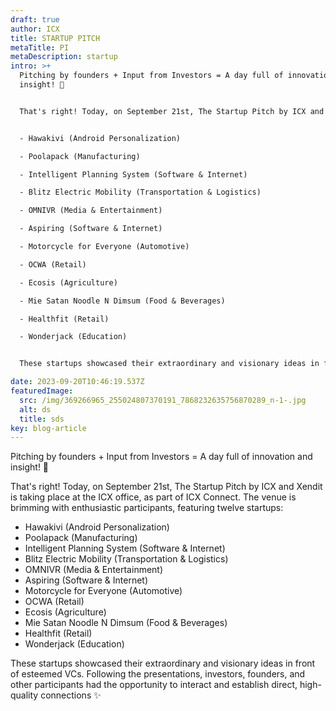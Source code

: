 ```yaml
---
draft: true
author: ICX
title: STARTUP PITCH
metaTitle: PI
metaDescription: startup
intro: >+
  Pitching by founders + Input from Investors = A day full of innovation and
  insight! 🚀


  That's right! Today, on September 21st, The Startup Pitch by ICX and Xendit is taking place at the ICX office, as part of ICX Connect. The venue is brimming with enthusiastic participants, featuring twelve startups:


  - Hawakivi (Android Personalization)

  - Poolapack (Manufacturing)

  - Intelligent Planning System (Software & Internet)

  - Blitz Electric Mobility (Transportation & Logistics)

  - OMNIVR (Media & Entertainment)

  - Aspiring (Software & Internet)

  - Motorcycle for Everyone (Automotive)

  - OCWA (Retail)

  - Ecosis (Agriculture)

  - Mie Satan Noodle N Dimsum (Food & Beverages)

  - Healthfit (Retail)

  - Wonderjack (Education)


  These startups showcased their extraordinary and visionary ideas in front of esteemed VCs. Following the presentations, investors, founders, and other participants had the opportunity to interact and establish direct, high-quality connections ✨

date: 2023-09-20T10:46:19.537Z
featuredImage:
  src: /img/369266965_255024807370191_7868232635756870289_n-1-.jpg
  alt: ds
  title: sds
key: blog-article
---
```

Pitching by founders + Input from Investors = A day full of innovation and insight! 🚀

That's right! Today, on September 21st, The Startup Pitch by ICX and Xendit is taking place at the ICX office, as part of ICX Connect. The venue is brimming with enthusiastic participants, featuring twelve startups:

* Hawakivi (Android Personalization)
* Poolapack (Manufacturing)
* Intelligent Planning System (Software & Internet)
* Blitz Electric Mobility (Transportation & Logistics)
* OMNIVR (Media & Entertainment)
* Aspiring (Software & Internet)
* Motorcycle for Everyone (Automotive)
* OCWA (Retail)
* Ecosis (Agriculture)
* Mie Satan Noodle N Dimsum (Food & Beverages)
* Healthfit (Retail)
* Wonderjack (Education)

These startups showcased their extraordinary and visionary ideas in front of esteemed VCs. Following the presentations, investors, founders, and other participants had the opportunity to interact and establish direct, high-quality connections ✨